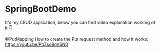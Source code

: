 # SpringBootDemo

It's my CRUD application, below you can find video explanation working of it 👇 

@PutMapping
How to create the Put request method and how it works: https://youtu.be/PhZso8oVSN0
